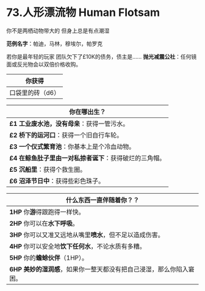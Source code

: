 # 73.人形漂流物 Human Flotsam
你不是两栖动物带大的
但身上总是有点潮湿

**范例名字**：帕迪，马林，穆埃尔，帕罗克

若你是最年轻的玩家
团队欠下了£10K的债务，债主是……
**抛光减震公社**：任何镜面或反光物会以双倍价格收购。

| 你获得                 |
| ------------------------ |
| 口袋里的砖（d6）|

| 你在哪出生？                 |
| ------------------------ |
| **£1** **工业废水池，没有母亲**：获得一管污水。 |
| **£2** **桥下的运河口**：获得一个旧自行车轮。         |
| **£3** **一个仪式繁育池**：你基本上是个冷血动物。         |
| **£4** **在鲸鱼肚子里由一对私掠者诞下**：获得破烂的三角帽。         |
| **£5** **沉船里**：获得个救生圈。   |
| **£6** **沼泽节日中**：获得些彩色珠子。   |

| 什么东西一直伴随着你？？                 |
| ------------------------ |
| **1HP** 你**游**得跟跑得一样快。 |
| **2HP** 你可以在**水下呼吸**。        |
| **3HP** 你可以又准又远地从嘴里**喷水**，但不足以造成伤害。        |
| **4HP** 你可以安全地**饮下任何水**，不论水质有多糟。         |
| **5HP** 你的**蟾蜍伙伴**（1HP）。   |
| **6HP** **美妙的湿润感**，如果你一整天都没有把自己浸湿，那么你陷入窘困。|
